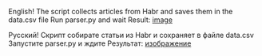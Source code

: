 English!
The script collects articles from Habr and saves them in the data.csv file
Run parser.py and wait
Result:
[image](https://user-images.githubusercontent.com/76254668/128637380-4b716a81-52ea-4614-8faf-2c2c05415822.png)




Русский!
Скрипт собирате статьи из Habr и сохраняет в файле data.csv 
Запустите parser.py и ждите
Результат:
[изображение](https://user-images.githubusercontent.com/76254668/128637380-4b716a81-52ea-4614-8faf-2c2c05415822.png)

